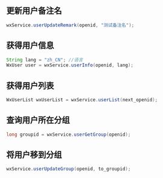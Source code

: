 ## 更新用户备注名
```java
wxService.userUpdateRemark(openid, "测试备注名");
```

## 获得用户信息
```java
String lang = "zh_CN"; //语言
WxUser user = wxService.userInfo(openid, lang);
```

## 获得用户列表
```java
WxUserList wxUserList = wxService.userList(next_openid);
```

## 查询用户所在分组
```java
long groupid = wxService.userGetGroup(openid);
```

## 将用户移到分组
```java
wxService.userUpdateGroup(openid, to_groupid);
```